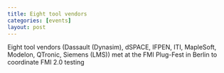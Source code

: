 ```yaml
---
title: Eight tool vendors
categories: [events]
layout: post
---
```


Eight tool vendors (Dassault (Dynasim), dSPACE, IFPEN, ITI,
MapleSoft, Modelon, QTronic, Siemens (LMS)) met at the FMI
Plug-Fest in Berlin to coordinate FMI 2.0 testing
